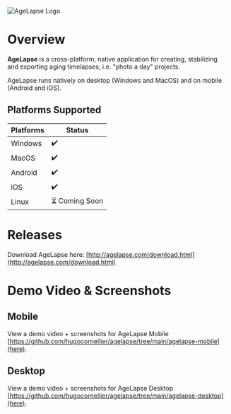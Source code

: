 ![AgeLapse Logo](https://i.imgur.com/CmsixvW.png)

# Overview

**AgeLapse** is a cross-platform, native application for creating, stabilizing and exporting aging timelapses, i.e. "photo a day" projects.  

AgeLapse runs natively on desktop (Windows and MacOS) and on mobile (Android and iOS).

## Platforms Supported

| Platforms            | Status         |
|----------------------|----------------|
| Windows              | ✔️             |
| MacOS                | ✔️             |
| Android              | ✔️             |
| iOS                  | ✔️             |
| Linux                | ⏳ Coming Soon |

# Releases

Download AgeLapse here: [http://agelapse.com/download.html](http://agelapse.com/download.html)

# Demo Video & Screenshots

## Mobile

View a demo video + screenshots for AgeLapse Mobile [https://github.com/hugocornellier/agelapse/tree/main/agelapse-mobile](here).

## Desktop

View a demo video + screenshots for AgeLapse Desktop [https://github.com/hugocornellier/agelapse/tree/main/agelapse-desktop](here).

